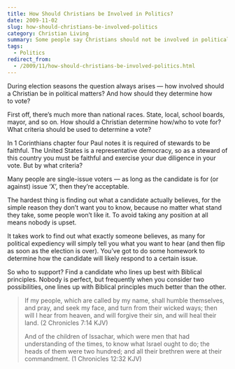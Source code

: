 ```yaml
---
title: How Should Christians be Involved in Politics?
date: 2009-11-02
slug: how-should-christians-be-involved-politics
category: Christian Living
summary: Some people say Christians should not be involved in political matters. Every election you must decide how involved to be in the political process.
tags:
  - Politics
redirect_from:
  - /2009/11/how-should-christians-be-involved-politics.html
---
```




During election seasons the question always arises — how involved should
a Christian be in political matters? And how should they determine how
to vote?

First off, there’s much more than national races. State, local, school
boards, mayor, and so on. How should a Christian determine how/who to
vote for? What criteria should be used to determine a vote?

In 1 Corinthians chapter four Paul notes it is required of stewards to
be faithful. The United States is a representative democracy, so as a
steward of this country you must be faithful and exercise your due
diligence in your vote. But by what criteria?

Many people are single-issue voters — as long as the candidate is for
(or against) issue ‘X’, then they’re acceptable.

The hardest thing is finding out what a candidate actually believes, for
the simple reason they don’t want you to know, because no matter what
stand they take, some people won’t like it. To avoid taking any position
at all means nobody is upset.

It takes work to find out what exactly someone believes, as many for
political expediency will simply tell you what you want to hear (and
then flip as soon as the election is over). You’ve got to do some
homework to determine how the candidate will likely respond to a
certain issue.

So who to support? Find a candidate who lines up best with Biblical
principles. Nobody is perfect, but frequently when you consider two
possibilities, one lines up with Biblical principles much better than
the other.

> If my people, which are called by my name, shall humble themselves,
> and pray, and seek my face, and turn from their wicked ways; then will
> I hear from heaven, and will forgive their sin, and will heal their
> land. (2 Chronicles 7:14 KJV)
>
> And of the children of Issachar, which were men that had understanding
> of the times, to know what Israel ought to do; the heads of them were
> two hundred; and all their brethren were at their commandment. (1
> Chronicles 12:32 KJV)
